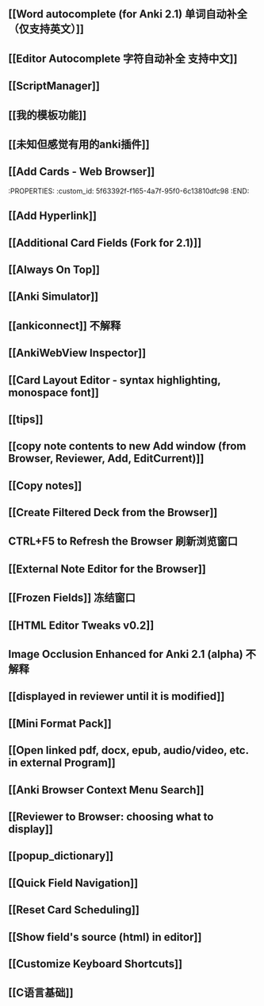 ## [[Word autocomplete (for Anki 2.1) 单词自动补全（仅支持英文）]]
## [[Editor Autocomplete 字符自动补全 支持中文]]
## [[ScriptManager]]
## [[我的模板功能]]
## [[未知但感觉有用的anki插件]]
## [[Add Cards - Web Browser]]
   :PROPERTIES:
   :custom_id: 5f63392f-f165-4a7f-95f0-6c13810dfc98
   :END:
## [[Add Hyperlink]]
## [[Additional Card Fields (Fork for 2.1)]]
## [[Always On Top]]
## [[Anki Simulator]]
## [[ankiconnect]] 不解释
## [[AnkiWebView Inspector]]
## [[Card Layout Editor - syntax highlighting, monospace font]]
## [[tips]]
## [[copy note contents to new Add window (from Browser, Reviewer, Add, EditCurrent)]]
## [[Copy notes]]
## [[Create Filtered Deck from the Browser]]
## CTRL+F5 to Refresh the Browser 刷新浏览窗口
## [[External Note Editor for the Browser]]
## [[Frozen Fields]] 冻结窗口
## [[HTML Editor Tweaks v0.2]]
## Image Occlusion Enhanced for Anki 2.1 (alpha) 不解释
## [[displayed in reviewer until it is modified]]
## [[Mini Format Pack]]
## [[Open linked pdf, docx, epub, audio/video, etc. in external Program]]
## [[Anki Browser Context Menu Search]]
## [[Reviewer to Browser: choosing what to display]]
## [[popup_dictionary]]
## [[Quick Field Navigation]]
## [[Reset Card Scheduling]]
## [[Show field's source (html) in editor]]
## [[Customize Keyboard Shortcuts]]
## [[C语言基础]]
##
##
